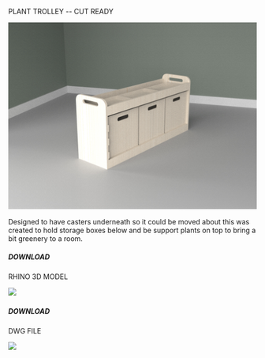 PLANT TROLLEY -- CUT READY

![Image of Trolley](8.-PLANT-TROLLEY.jpg?raw=true "Image")


Designed to have casters underneath so it could be moved about this was created to hold storage boxes below and be support plants on top to bring a bit greenery to a room. 

##### DOWNLOAD

RHINO 3D MODEL

![](PLANT-TROLLY-766MM-WIDE-CUT-READY.3dm)

##### DOWNLOAD

DWG FILE

![](PLANT-TROLLY-766MM-WIDE-CUT-READY.dwg)
